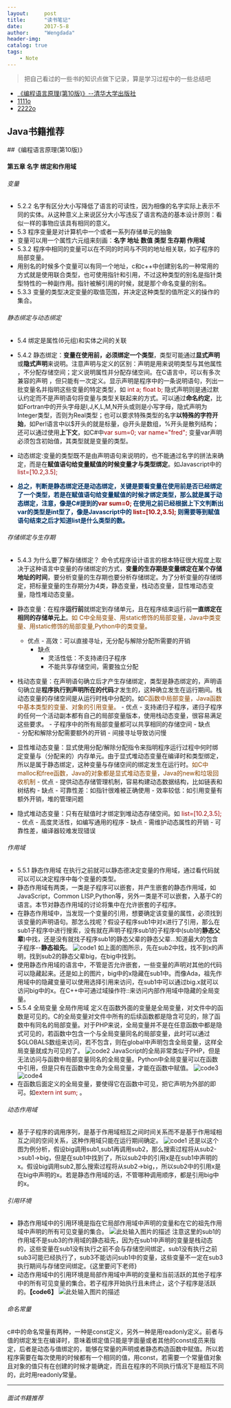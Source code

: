 ```yaml
---
layout:     post
title:      "读书笔记"
date:       2017-5-8 
author:     "Wengdada"
header-img: 
catalog: true
tags:
    - Note
---
```



>把自己看过的一些书的知识点做下记录，算是学习过程中的一些总结吧

* [《编程语言原理(第10版)》--清华大学出版社](#programming_language)
* [1111o](#java_book)
* [2222o](#interview_book)
 

<span id="java_book"></span>
## Java书籍推荐


<span id="programming_language"></span>

##《编程语言原理(第10版)》

#### 第五章 名字 绑定和作用域

###### 变量
- 5.2.2 名字有区分大小写降低了语言的可读性，因为相像的名字实际上表示不同的实体。从这种意义上来说区分大小写违反了语言构造的基本设计原则：看似一样的事物应该具有相同的意义。
- 5.3 程序变量是对计算机中一个或者一系列存储单元的抽象
- 变量可以用一个属性六元组来刻画：**名字 地址 数值 类型 生存期 作用域**
- 5.3.2 程序中相同的变量可以在不同的时间与不同的地址相关联，如子程序的局部变量。
- 用别名的时候多个变量可以有同一个地址，c和c++中创建别名的一种常用的方式就是使用联合类型，也可使用指针和引用，不过这种类型的别名是指针类型特性的一种副作用。指针被解引用的时候，就是那个命名变量的别名。
- 5.3.3 变量的类型决定变量的取值范围，并决定这种类型的值所定义的操作的集合。

###### 静态绑定与动态绑定
- 5.4 绑定是属性(6元组)和实体之间的关联
- 5.4.2 静态绑定：**变量在使用前，必须绑定一个类型**，类型可能通过**显式声明**或**隐式声明**来说明。注意声明与定义的区别：声明是用来说明类型与其他属性 ，不分配存储空间；定义说明属性并分配存储空间。在C语言中，可以有多次兼容的声明 ，但只能有一次定义。显示声明是程序中的一条说明语句，列出一批变量名并指明这些变量的特定类型，如 <font color="#990000">int a; float b; </font>隐式声明则是通过默认约定而不是声明语句将变量与类型关联起来的方式。可以通过**命名约定**，比如Fortran中的开头字母是I,J,K,L,M,N开头或则是小写字母，隐式声明为Integer类型，否则为Real类型；也可以要求特殊类型的名字**以特殊的字符开始**，如Perl语言中以$开头的就是标量，@开头是数组，%开头是散列结构；还可以通过使用**上下文**，如C#中<font color="#990000">var sum=0; var name="fred"; </font>变量var声明必须包含初始值，其类型就是变量的类型。

- 动态绑定:变量的类型既不是由声明语句来说明的，也不能通过名字的拼法来确定，而是在**赋值语句给变量赋值的时候变量才与类型绑定**。如Javascript中的 <font color="#990000">list=[10.2,3.5];</font>
- <font color="003366">**总之，判断是静态绑定还是动态绑定，关键是要看变量在使用前是否已经绑定了一个类型，若是在赋值语句给变量赋值的时候才绑定类型，那么就是属于动态绑定，注意，像是C#提到的<font color="#990000">var sum=0;</font> 在使用之前已经根据上下文判断出var的类型是int型了，像是Javascript中的  <font color="#990000">list=[10.2,3.5];</font> 则需要等到赋值语句结束之后才知道list是什么类型的数。**</font>

###### 存储绑定与生存期    
- 5.4.3 为什么要了解存储绑定？
命令式程序设计语言的根本特征很大程度上取决于这种语言中变量的存储绑定的方式，**变量的生存期是变量绑定在某个存储地址的时间**，要分析变量的生存期也要分析存储绑定。为了分析变量的存储绑定，把标量变量的生存期分为4类，静态变量，栈动态变量，显性堆动态变量，隐性堆动态变量。
 - 静态变量：在程序**运行前**就绑定到存储单元，且在程序结束运行前**一直绑定在相同的存储单元上**。<font color="#884400">如 C中全局变量、用static修饰的局部变量，Java中类变量、用static修饰的局部变量,Python中的类变量。</font>
     - 优点
             - 高效：可以直接寻址，无分配与解除分配所需要的开销
        - 缺点
             -  灵活性低：不支持递归子程序
             -  不能共享存储空间，需要独立分配
             
 
      
 - 栈动态变量：在声明语句确立后才产生存储绑定，类型是静态绑定的，声明语句确立是**程序执行到声明所在的代码**才发生的，这种确立发生在运行期间。栈动态变量的存储空间是从运行时栈中分配的。如<font color="#884400">C函数中局部变量，Java函数中基本类型的变量、对象的引用变量。</font>
        - 优点
             - 支持递归子程序，递归子程序的任何一个活动副本都有自己的局部变量版本，使用栈动态变量，很容易满足这些要求。
             - 子程序中的所有局部变量都可以共享相同的存储空间
        - 缺点  
            - 分配和解除分配需要额外的开销
            - 间接寻址导致访问慢

 - 显性堆动态变量：显式使用分配/解除分配指令来指明程序运行过程中何时绑定变量与（分配来的）内存单元。由于显式堆动态变量在编译时和类型绑定，所以是属于静态绑定，这种变量与存储空间的绑定发生在运行时。<font color="#884400">如C中malloc和free函数，Java的对象都是显式堆动态变量，Java的new和垃圾回收机制</font>
        - 优点
            - 提供动态存储管理机制，容易构建动态数据结构，比如链表和树结构
        - 缺点
            -  可靠性差：如指针很难被正确使用
            - 效率较低：如引用变量有额外开销，堆的管理问题

 - 隐式堆动态变量：只有在赋值时才绑定到堆动态存储空间。如 <font color="#990000">list=[10.2,3.5];</font> 
        - 优点
            - 高度灵活性，如编写通用的程序
        - 缺点
            - 需维护动态属性的开销
            - 可靠性差，编译器较难发现错误

###### 作用域
- 5.5.1 静态作用域
在执行之前就可以静态德决定变量的作用域，通过看代码就可以可以决定程序中每个变量的类型。
- 静态作用域有两类，一类是子程序可以嵌套，并产生嵌套的静态作用域，如JavaScript，Common LISP,Python等，另外一类是不可以嵌套，入基于C的语言。本节对静态作用域的讨论将集中在允许嵌套的子程序。
- 在静态作用域中，当发现一个变量的引用，想要确定该变量的属性，必须找到该变量的声明语句。那怎么找呢？假设子程序sub1中对x进行了引用，那么在sub1子程序中进行搜索，没有就在声明子程序sub1的子程序中(sub1的**静态父辈**)中找，还是没有就找子程序sub1的静态父辈的静态父辈...知道最大的包含子程序--**静态祖先**。
![code1][1]
如上面的图所示，先在sub2中找，找不到x的声明，找到sub2的静态父辈big，在big中找到。
- 使用静态作用域的语言中，不管是否允许嵌套，一些变量的声明对其他的代码可以隐藏起来。还是如上的图片，big中的x隐藏在sub1中。而像Ada，祖先作用域中的隐藏变量可以使用选择引用来访问，在sub1中可以通过big.x就可以访问big中的x。在C++中可通过域操作符::来访问内部作用域中隐藏的全局变量。
- 5.5.4 全局变量 全局作用域
定义在函数外面的变量是全局变量，对文件中的函数是可见的。C的全局变量对文件中所有的后续函数都是隐含可见的，除了函数中有同名的局部变量。对于PHP来说，全局变量并不是在任意函数中都是隐式可见的，若函数中包含一个与全局变量同名的局部变量，此时可以通过$GLOBALS数组来访问，若不包含，则在global中声明包含全局变量，这样全局变量就成为可见的了。
![code2][2]
JavaScript的全局非常类似于PHP，但是无法访问与函数中局部变量同名的全局变量。Python中全局变量可以在函数中引用，但是只有在函数中生命为全局变量，才能在函数中赋值。
![code3][3]
![code4][4]
- 在函数后面定义的全局变量，要使得它在函数中可见，把它声明为外部的即可。如<font color="#990000">extern int sum;</font> 。

###### 动态作用域
- 基于子程序的调用序列，是基于作用域相互之间时间关系而不是基于作用域相互之间的空间关系，这种作用域只能在运行期间确定。
![code1][1]
还是以这个图为例分析，假设big调用sub1,sub1再调用sub2，那么搜索过程将从sub2->sub1->big，但是在sub1中找到了，所以sub2中的引用x是在sub1中声明的x。假设big调用sub2,那么搜索过程将从sub2->big，，所以sub2中的引用x是在big中声明的x。若是静态作用域的话，不管哪种调用顺序，都是引用big中的x。

###### 引用环境
- 静态作用域中的引用环境是指在它局部作用域中声明的变量和在它的祖先作用域中声明的所有可见变量的集合。
![此处输入图片的描述][5]
注意这里的sub1的作用域不是sub3的作用域的静态祖先，因为在sub1中声明的变量是栈动态的，这些变量在sub1没有执行之前不会与存储空间绑定，sub1没有执行之前sub3可能已经执行了，sub3不能访问sub1中的变量，这些变量不一定在sub3执行期间与存储空间绑定。{这里要问下老师}
- 动态作用域中的引用环境是局部作用域中声明的变量和当前活跃的其他子程序中的所有可见变量的集合。若子程序开始执行且未终止，这个子程序是活跃的。**【code6】**
![此处输入图片的描述][6]


###### 命名常量
c#中的命名常量有两种，一种是const定义，另外一种是用readonly定义。前者与值的绑定发生在编译时，意味着绑定值只能是字面量或者其他的const成员来指定，后者是动态与值绑定的，能够在常量的声明或者静态构造函数中赋值。所以若程序需要在每次使用的时候都有一个相同的值，用const，若需要一个常量值对象且对象的值只有在创建的时候才能确定，而且在程序的不同执行情况下是相互不同的，此时用readonly常量。










---

<span id="interview_book"></span>
###### 面试书籍推荐


  [1]: https://raw.githubusercontent.com/GitHub-Weng/GitHub-Weng.github.io/master/img/programming_language/code1.jpg
  [2]: https://raw.githubusercontent.com/GitHub-Weng/GitHub-Weng.github.io/master/img/programming_language/code2.jpg
  [3]: https://raw.githubusercontent.com/GitHub-Weng/GitHub-Weng.github.io/master/img/programming_language/code3.jpg
  [4]: https://raw.githubusercontent.com/GitHub-Weng/GitHub-Weng.github.io/master/img/programming_language/code4.jpg
  [5]: https://raw.githubusercontent.com/GitHub-Weng/GitHub-Weng.github.io/master/img/programming_language/code5.jpg
 [6]: https://raw.githubusercontent.com/GitHub-Weng/GitHub-Weng.github.io/master/img/programming_language/code6.jpg